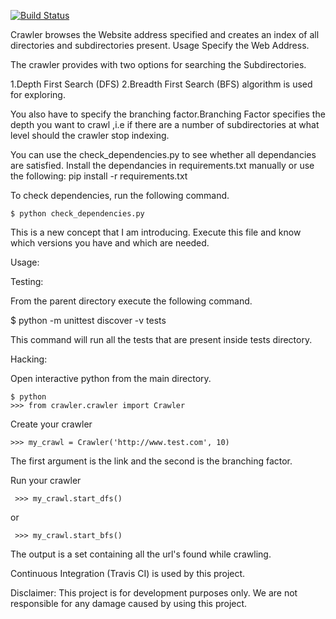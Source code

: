 [![Build Status](https://travis-ci.org/Dineshs91/crawler.svg?branch=test)](https://travis-ci.org/Dineshs91/crawler)

Crawler browses the Website address specified and creates an index of all directories and subdirectories present.
Usage Specify the Web Address.

The crawler provides with two options for searching the Subdirectories.

1.Depth First Search (DFS) 
2.Breadth First Search (BFS) algorithm is used for exploring. 

You also have to specify the branching factor.Branching Factor specifies the depth you want to crawl ,i.e if there are a number of subdirectories at what level should the crawler stop indexing.

You can use the check_dependencies.py to see whether all dependancies are satisfied.
Install the dependancies in requirements.txt manually or use the following: pip install -r requirements.txt

To check dependencies, run the following command.

    $ python check_dependencies.py

This is a new concept that I am introducing. Execute this file and know which versions you have and which are
needed.

Usage: 

Testing:

From the parent directory execute the following command.

$ python -m unittest discover -v tests

This command will run all the tests that are present inside tests directory.

Hacking:

Open interactive python from the main directory.

    $ python
    >>> from crawler.crawler import Crawler

Create your crawler

    >>> my_crawl = Crawler('http://www.test.com', 10)
The first argument is the link and the second is the branching factor.

Run your crawler

     >>> my_crawl.start_dfs()
or

     >>> my_crawl.start_bfs()

The output is a set containing all the url's found while crawling.

Continuous Integration (Travis CI) is used by this project.

Disclaimer:
This project is for development purposes only. We are not responsible for any damage caused by
using this project.
